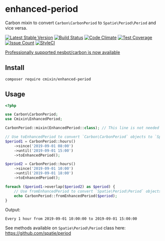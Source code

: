 # enhanced-period

Carbon mixin to convert `Carbon\CarbonPeriod` to `Spatie\Period\Period` and vice versa.

[![Latest Stable Version](https://poser.pugx.org/cmixin/enhanced-period/v/stable.png)](https://packagist.org/packages/cmixin/enhanced-period)
[![Build Status](https://travis-ci.org/kylekatarnls/enhanced-period.svg?branch=master)](https://travis-ci.org/kylekatarnls/enhanced-period)
[![Code Climate](https://codeclimate.com/github/kylekatarnls/enhanced-period/badges/gpa.svg)](https://codeclimate.com/github/kylekatarnls/enhanced-period)
[![Test Coverage](https://codeclimate.com/github/kylekatarnls/enhanced-period/badges/coverage.svg)](https://codeclimate.com/github/kylekatarnls/enhanced-period/coverage)
[![Issue Count](https://codeclimate.com/github/kylekatarnls/enhanced-period/badges/issue_count.svg)](https://codeclimate.com/github/kylekatarnls/enhanced-period)
[![StyleCI](https://styleci.io/repos/200379769/shield?branch=master&style=flat)](https://styleci.io/repos/200379769)

[Professionally supported nesbot/carbon is now available](https://tidelift.com/subscription/pkg/packagist-nesbot-carbon?utm_source=packagist-nesbot-carbon&utm_medium=referral&utm_campaign=readme)

## Install

```shell
composer require cmixin/enhanced-period
```

## Usage

```php
<?php

use Carbon\CarbonPeriod;
use Cmixin\EnhancedPeriod;

CarbonPeriod::mixin(EnhancedPeriod::class); // This line is not needed if you use Laravel default auto-discovery.

// Use toEnhancedPeriod to convert `Carbon\CarbonPeriod` objects to `Spatie\Period\Period` ones
$period1 = CarbonPeriod::hours()
    ->since('2019-09-01 08:00')
    ->until('2019-09-01 15:00')
    ->toEnhancedPeriod();

$period2 = CarbonPeriod::hours()
    ->since('2019-09-01 10:00')
    ->until('2019-09-01 18:00')
    ->toEnhancedPeriod();

foreach ($period1->overlap($period2) as $period) {
    // Use fromEnhancedPeriod to convert `Spatie\Period\Period` objects to `Carbon\CarbonPeriod` ones
    echo CarbonPeriod::fromEnhancedPeriod($period);
}
```

Output:
```
Every 1 hour from 2019-09-01 10:00:00 to 2019-09-01 15:00:00
```

See methods available on `Spatie\Period\Period` class here:
https://github.com/spatie/period
